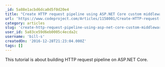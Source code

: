 ```yaml
---
_id: 5a88e1acbd6dca0d5f0d20e4
title: "Create HTTP request pipeline using ASP.NET Core custom middleware: build/run on Mac, Windows, Linux or Docker container"
url: 'https://www.codeproject.com/Articles/1158001/Create-HTTP-request-pipeline-using-ASP-NET-Core'
category: articles
slug: 'create-http-request-pipeline-using-asp-net-core-custom-middleware-buildrun-on-mac-windows-linux-or-'
user_id: 5a83ce59d6eb0005c4ecda2c
username: 'bill-s'
createdOn: '2016-12-28T21:23:04.000Z'
tags: []
---
```


This tutorial is about building HTTP request pipeline on ASP.NET Core. 
